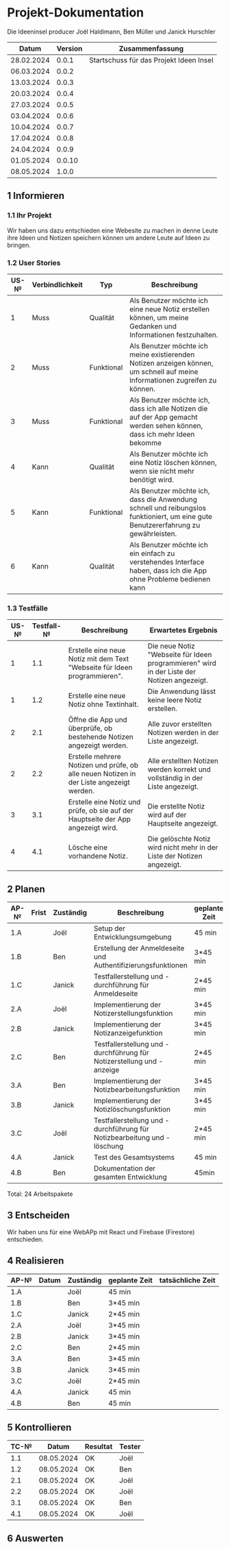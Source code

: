 # Projekt-Dokumentation


Die Ideeninsel producer Joël Haldimann, Ben Müller und Janick Hurschler

 | Datum | Version | Zusammenfassung                                              |
| ----- | ------- | ------------------------------------------------------------ |
| 28.02.2024      | 0.0.1   | Startschuss für das Projekt Ideen Insel |
| 06.03.2024      | 0.0.2   |                                                              |
| 13.03.2024      | 0.0.3   |                                                              |
| 20.03.2024      | 0.0.4   |                                                              |
| 27.03.2024      | 0.0.5   |                                                              |
| 03.04.2024      | 0.0.6   |                                                              |
| 10.04.2024      | 0.0.7   |                                                              |
| 17.04.2024      | 0.0.8   |                                                              |
| 24.04.2024      | 0.0.9   |                                                              |
| 01.05.2024      | 0.0.10  |                                                              |
| 08.05.2024      | 1.0.0   |                                                              |

## 1 Informieren

### 1.1 Ihr Projekt

Wir haben uns dazu entschieden eine Webesite zu machen in denne Leute ihre Ideen und Notizen speichern können um andere Leute auf Ideen zu bringen.


### 1.2 User Stories

| US-№ | Verbindlichkeit | Typ  | Beschreibung                       |
| ---- | --------------- | ---- | ---------------------------------- |
| 1    |       Muss          |   Qualität   | Als Benutzer möchte ich eine neue Notiz erstellen können, um meine Gedanken und Informationen festzuhalten. |
| 2  |       Muss          |   Funktional   |      Als Benutzer möchte ich meine existierenden Notizen anzeigen können, um schnell auf meine Informationen zugreifen zu können.|
| 3  |        Muss         |  Funktional    |  Als Benutzer möchte ich, dass ich alle Notizen die auf der App gemacht werden sehen können, dass ich mehr Ideen bekomme      |
| 4  |       Kann          |  Qualität    |  Als Benutzer möchte ich eine Notiz löschen können, wenn sie nicht mehr benötigt wird.                                  |
| 5  |       Kann          |  Funktional    |  Als Benutzer möchte ich, dass die Anwendung schnell und reibungslos funktioniert, um eine gute Benutzererfahrung zu gewährleisten.     |
| 6  |       Kann          |  Qualität    |  Als Benutzer möchte ich ein einfach zu verstehendes Interface haben, dass ich die App ohne Probleme bedienen kann                          |






### 1.3 Testfälle


| US-№ | Testfall-№ | Beschreibung                                                                                                 | Erwartetes Ergebnis                                                                                                  |
| ---- | ---------- | ----------------------------------------------------------------------------------------------------------- | -------------------------------------------------------------------------------------------------------------------- |
| 1    | 1.1        | Erstelle eine neue Notiz mit dem Text "Webseite für Ideen programmieren".                                                       | Die neue Notiz "Webseite für Ideen programmieren" wird in der Liste der Notizen angezeigt.            |
| 1    | 1.2        | Erstelle eine neue Notiz ohne Textinhalt.                                                                    | Die Anwendung lässt keine leere Notiz erstellen.                                        |
| 2    | 2.1        | Öffne die App und überprüfe, ob bestehende Notizen angezeigt werden.                                         | Alle zuvor erstellten Notizen werden in der Liste angezeigt.                                                         |
| 2    | 2.2        | Erstelle mehrere Notizen und prüfe, ob alle neuen Notizen in der Liste angezeigt werden.                    | Alle erstellten Notizen werden korrekt und vollständig in der Liste angezeigt.                                        |
| 3    | 3.1        | Erstelle eine Notiz und prüfe, ob sie auf der Hauptseite der App angezeigt wird.                             | Die erstellte Notiz wird auf der Hauptseite angezeigt.                                                               |
| 4    | 4.1        | Lösche eine vorhandene Notiz.                                                                                | Die gelöschte Notiz wird nicht mehr in der Liste der Notizen angezeigt.                                               |



## 2 Planen

| AP-№ | Frist | Zuständig | Beschreibung | geplante Zeit |
| ---- | ----- | --------- | ------------ | ------------- |
| 1.A  |       |Joël|Setup der Entwicklungsumgebung|45 min|
|  1.B |       |Ben|Erstellung der Anmeldeseite und Authentifizierungsfunktionen |    3*45 min |
|  1.C |       |Janick|Testfallerstellung und -durchführung für Anmeldeseite |        2*45 min |
| 2.A  |       | Joël |Implementierung der Notizerstellungsfunktion|3*45 min|
| 2.B  |       |Janick |Implementierung der Notizanzeigefunktion |3*45 min |
| 2.C  |       | Ben |Testfallerstellung und -durchführung für Notizerstellung und -anzeige |2*45 min |
| 3.A  |       | Ben |Implementierung der Notizbearbeitungsfunktion |3*45 min|
| 3.B  |       | Janick|Implementierung der Notizlöschungsfunktion|3*45 min|
| 3.C  |       | Joël | Testfallerstellung und -durchführung für Notizbearbeitung und -löschung |2*45 min |
| 4.A  |       | Janick  |Test des Gesamtsystems | 45 min |
| 4.B  |       | Ben|Dokumentation der gesamten Entwicklung | 45min |

Total: 24 Arbeitspakete

## 3 Entscheiden
Wir haben uns für eine WebAPp mit React und Firebase (Firestore) entschieden.

## 4 Realisieren
| AP-№ | Datum | Zuständig | geplante Zeit | tatsächliche Zeit |
| ---- | ----- | --------- | ------------- | ----------------- |
| 1.A  |       | Joël      | 45 min        |                   |
| 1.B  |       | Ben       | 3*45 min      |                   |
| 1.C  |       | Janick    | 2*45 min      |                   |
| 2.A  |       | Joël      | 3*45 min      |                   |
| 2.B  |       | Janick    | 3*45 min      |                   |
| 2.C  |       | Ben       | 2*45 min      |                   |
| 3.A  |       | Ben       | 3*45 min      |                   |
| 3.B  |       | Janick    | 3*45 min      |                   |
| 3.C  |       | Joël      | 2*45 min      |                   |
| 4.A  |       | Janick    | 45 min        |                   |
| 4.B  |       | Ben       | 45 min        |                   |



## 5 Kontrollieren

| TC-№ | Datum | Resultat | Tester |
| ---- | ----- | -------- | ------ |
| 1.1  | 08.05.2024      |    OK      |   Joël     |
| 1.2  | 08.05.2024         |    OK      |    Ben    |
| 2.1  |  08.05.2024        |      OK    |    Joël    |
| 2.2  |  08.05.2024        |        OK  |   Joël     |
| 3.1  | 08.05.2024         |      OK    |    Ben    |
| 4.1  |  08.05.2024        |        OK  |    Joël    |




## 6 Auswerten



